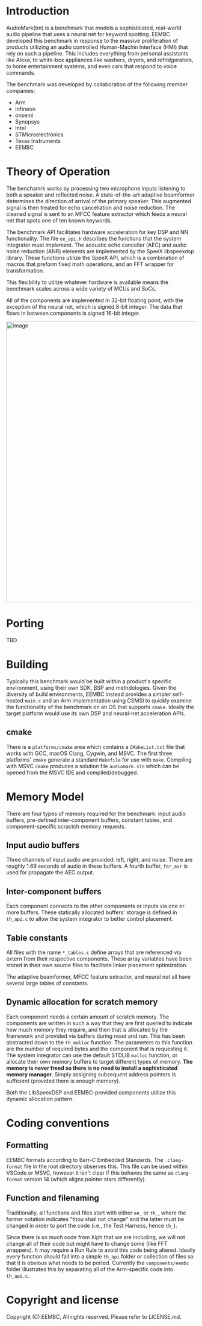 # Introduction

AudioMark(tm) is a benchmark that models a sophisticated, real-world audio pipeline that uses a neural net for keyword spotting. EEMBC developed this benchmark in response to the massive proliferation of products utilizing an audio controlled Human-Machin Interface (HMI) that rely on such a pipeline. This includes everything from personal assistants like Alexa, to white-box appliances like washers, dryers, and refridgerators, to home entertainment systems, and even cars that respond to voice commands.

The benchmark was developed by collaboration of the following member companies:

* Arm
* Infineon
* onsemi
* Synopsys
* Intel
* STMicroelectronics
* Texas Instruments
* EEMBC

# Theory of Operation

The benchamrk works by processing two microphone inputs listening to both a speaker and reflected noise. A state-of-the-art adaptive beamformer determines the direction of arrival of the primary speaker. This augmented signal is then treated for echo cancellation and noise reduction. The cleaned signal is sent to an MFCC feature extractor which feeds a neural net that spots one of ten known keywords.

The benchmark API facilitates hardware acceleration for key DSP and NN functionality. The file `ee_api.h` describes the functions that the system integrator must implement. The acoustic echo canceller (AEC) and audio noise reduction (ANR) elements are implemented by the SpeeX libspeexdsp library. These functions utilize the SpeeX API, which is a combination of macros that preform fixed math operations, and an FFT wrapper for transformation.

This flexibility to utilize whatever hardware is available means the benchmark scales across a wide variety of MCUs and SoCs.

All of the components are implemented in 32-bit floating point, with the exception of the neural net, which is signed 8-bit integer. The data that flows in between components is signed 16-bit integer.

<img width="745" alt="image" src="https://user-images.githubusercontent.com/8249735/207705137-0276003b-6892-45e1-b744-5664f3f0de1a.png">

# Porting

TBD

# Building

Typically this benchmark would be built within a product's specific environment, using their own SDK, BSP and methdologies. Given the diversity of build environments, EEMBC instead provides a simpler self-hosted `main.c` and an Arm implementation using CSMSI to quickly examine the functionality of the benchmark on an OS that supports `cmake`. Ideally the target platform would use its own DSP and neural-net acceleration APIs.

## cmake

There is a `platforms/cmake` area which contains a `CMakeList.txt` file that works with
GCC, macOS Clang, Cygwin, and MSVC. The first three platforms' `cmake` generate a standard
`Makefile` for use with `make`. Compiling with MSVC `cmake` produces a solution
file `audiomark.sln` which can be opened from the MSVC IDE and compiled/debugged.

# Memory Model

There are four types of memory required for the benchmark: input audio buffers,
pre-defined inter-component buffers, constant tables, and component-specific
scractch memory requests.

## Input audio buffers

Three channels of input audio are provided: left, right, and noise. There are
roughly 1.69 seconds of audio in these buffers. A fourth buffer, `for_asr` is
used for propagate the AEC output.

## Inter-component buffers

Each component connects to the other components or inputs via one or more
buffers. These statically allocated buffers' storage is defined in `th_api.c`
to allow the system integrator to better control placement.

## Table constants

All files with the name `*_tables.c` define arrays that are referenced via
extern from their respective components. These array variables have been
stored in their own source files to facilitate linker placement optimization.

The adaptive beamformer, MFCC feature extractor, and neural net all have
several large tables of constants.

## Dynamic allocation for scratch memory

Each component needs a certain amount of scratch memory. The components are
written in such a way that they are first queried to indicate how much
memory they require, and then that is allocated by the framework and provided
via buffers during reset and run. This has been abstracted down to the 
`th_malloc` function. The parameters to this function are the number of
required bytes and the component that is requesting it. The system integrator
can use the default STDLIB `malloc` function, or allocate their own memory
buffers to target different types of memory. **The memory is never freed so
there is no need to install a sophisticated memory manager.** Simply assigning
subsequent address pointers is sufficient (provided there is enough memory).

Both the LibSpeexDSP and EEMBC-provided components utilize this dynamic
allocation pattern.

# Coding conventions

## Formatting

EEMBC formats according to Barr-C Embedded Standards. The `.clang-format` file
in the root directory observes this. This file can be used within VSCode or
MSVC, however it isn't clear if this behaves the same as `clang-format`
version 14 (which aligns pointer stars differently).

## Function and filenaming

Traditionally, all functions and files start with either `ee_` or `th_`, where
the former notation indicates "thou shall not change" and the latter must be
changed in order to port the code (i.e., the Test Harness, hence `th_`).

Since there is so much code from Xiph that we are including, we will not change
all of their code but might have to change some (like FFT wrappers). It may
require a Run Rule to avoid this code being altered. Ideally every function
should fall into a simple `th_api` folder or collection of files so that it is
obvious what needs to be ported. Currently the `components/eembc` folder
illustrates this by separating all of the Arm-specific code into `th_api.c`.

# Copyright and license

Copyright (C) EEMBC, All rights reserved. Please refer to LICENSE.md.
